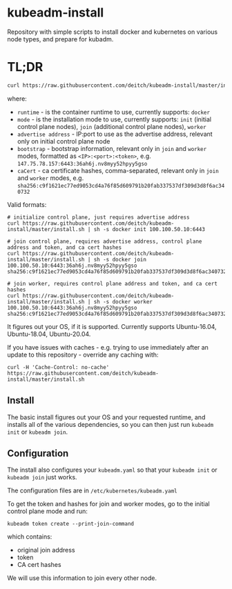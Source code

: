 # kubeadm-install

Repository with simple scripts to install docker and kubernetes on various node types, and prepare for kubadm.

# TL;DR

```sh
curl https://raw.githubusercontent.com/deitch/kubeadm-install/master/install.sh | sh -s <runtime> <mode> [<advertise address>] [bootstrap] [caCert]
```

where:

* `runtime` - is the container runtime to use, currently supports: `docker`
* `mode` - is the installation mode to use, currently supports: `init` (initial control plane nodes), `join` (additional control plane nodes), `worker`
* `advertise address` - IP:port to use as the advertise address, relevant only on initial control plane node
* `bootstrap` - bootstrap information, relevant only in `join` and `worker` modes, formatted as `<IP>:<port>:<token>`, e.g. `147.75.78.157:6443:36ah6j.nv8myy52hpyy5gso`
* `caCert` - ca certificate hashes, comma-separated, relevant only in `join` and `worker` modes, e.g. `sha256:c9f1621ec77ed9053cd4a76f85d609791b20fab337537df309d3d8f6ac340732`

Valid formats:

```console
# initialize control plane, just requires advertise address
curl https://raw.githubusercontent.com/deitch/kubeadm-install/master/install.sh | sh -s docker init 100.100.50.10:6443

# join control plane, requires advertise address, control plane address and token, and ca cert hashes
curl https://raw.githubusercontent.com/deitch/kubeadm-install/master/install.sh | sh -s docker join 100.100.50.10:6443:36ah6j.nv8myy52hpyy5gso sha256:c9f1621ec77ed9053cd4a76f85d609791b20fab337537df309d3d8f6ac340732

# join worker, requires control plane address and token, and ca cert hashes
curl https://raw.githubusercontent.com/deitch/kubeadm-install/master/install.sh | sh -s docker worker 100.100.50.10:6443:36ah6j.nv8myy52hpyy5gso sha256:c9f1621ec77ed9053cd4a76f85d609791b20fab337537df309d3d8f6ac340732
```

It figures out your OS, if it is supported. Currently supports Ubuntu-16.04, Ubuntu-18.04, Ubuntu-20.04.

If you have issues with caches - e.g. trying to use immediately after an update to this repository - override any caching with:

```console
curl -H 'Cache-Control: no-cache' https://raw.githubusercontent.com/deitch/kubeadm-install/master/install.sh
```

## Install

The basic install figures out your OS and your requested runtime, and installs all of the various dependencies, so you can then just run `kubeadm init` or `kubeadm join`.

## Configuration

The install also configures your `kubeadm.yaml` so that your `kubeadm init` or `kubeadm join` just works.

The configuration files are in `/etc/kubernetes/kubeadm.yaml`

To get the token and hashes for join and worker modes, go to the initial control plane mode and run:

```
kubeadm token create --print-join-command
```

which contains:

* original join address
* token
* CA cert hashes

We will use this information to join every other node.

